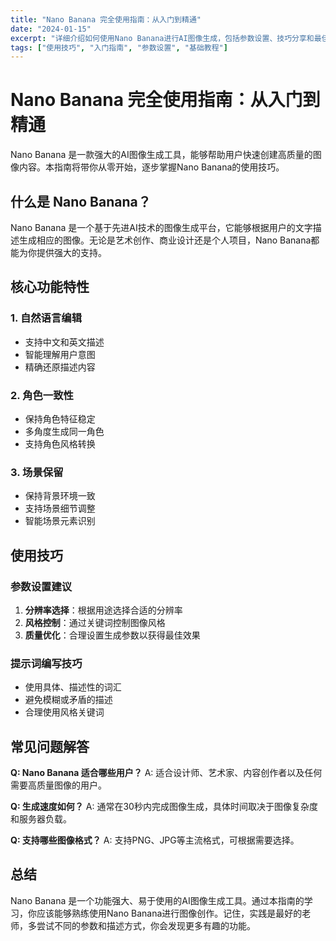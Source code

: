 ```yaml
---
title: "Nano Banana 完全使用指南：从入门到精通"
date: "2024-01-15"
excerpt: "详细介绍如何使用Nano Banana进行AI图像生成，包括参数设置、技巧分享和最佳实践。"
tags: ["使用技巧", "入门指南", "参数设置", "基础教程"]
---
```


# Nano Banana 完全使用指南：从入门到精通

Nano Banana 是一款强大的AI图像生成工具，能够帮助用户快速创建高质量的图像内容。本指南将带你从零开始，逐步掌握Nano Banana的使用技巧。

## 什么是 Nano Banana？

Nano Banana 是一个基于先进AI技术的图像生成平台，它能够根据用户的文字描述生成相应的图像。无论是艺术创作、商业设计还是个人项目，Nano Banana都能为你提供强大的支持。

## 核心功能特性

### 1. 自然语言编辑
- 支持中文和英文描述
- 智能理解用户意图
- 精确还原描述内容

### 2. 角色一致性
- 保持角色特征稳定
- 多角度生成同一角色
- 支持角色风格转换

### 3. 场景保留
- 保持背景环境一致
- 支持场景细节调整
- 智能场景元素识别

## 使用技巧

### 参数设置建议
1. **分辨率选择**：根据用途选择合适的分辨率
2. **风格控制**：通过关键词控制图像风格
3. **质量优化**：合理设置生成参数以获得最佳效果

### 提示词编写技巧
- 使用具体、描述性的词汇
- 避免模糊或矛盾的描述
- 合理使用风格关键词

## 常见问题解答

**Q: Nano Banana 适合哪些用户？**
A: 适合设计师、艺术家、内容创作者以及任何需要高质量图像的用户。

**Q: 生成速度如何？**
A: 通常在30秒内完成图像生成，具体时间取决于图像复杂度和服务器负载。

**Q: 支持哪些图像格式？**
A: 支持PNG、JPG等主流格式，可根据需要选择。

## 总结

Nano Banana 是一个功能强大、易于使用的AI图像生成工具。通过本指南的学习，你应该能够熟练使用Nano Banana进行图像创作。记住，实践是最好的老师，多尝试不同的参数和描述方式，你会发现更多有趣的功能。
